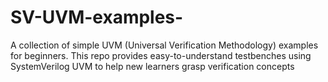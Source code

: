 # SV-UVM-examples-
A collection of simple UVM (Universal Verification Methodology) examples for beginners. This repo provides easy-to-understand testbenches using SystemVerilog UVM to help new learners grasp verification concepts
